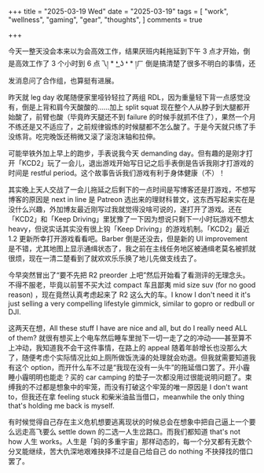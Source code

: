 +++
title = "2025-03-19 Wed"
date = "2025-03-19"
tags = [
    "work",
    "wellness",
    "gaming",
    "gear",
    "thoughts",
]
comments = true

+++

今天一整天没会本来以为会高效工作，结果厌班内耗拖延到下午 3 点才开始，倒是高效工作了 3 个小时到 6 点乁། * ❛ ͟ʖ ❛ * །ㄏ 倒是搞清楚了很多不明白的事情，还发消息问了合作组，也算挺有进展。

昨天就 leg day 收尾随便家里哑铃轻拉了两组 RDL，因为重量轻下背一点感觉没有，倒是上背和肩今天酸酸的……加上 split squat 现在整个人从脖子到大腿都开始酸了，前臂也酸（毕竟昨天腿还不到 failure 的时候手就抓不住了），果然一个月不练还是又不适应了，之前规律锻炼的时候腿都不怎么酸了。于是今天就只练了手没练背。吃完晚饭还稍微又滚了滚泡沫轴和拉伸。

可能举铁外加上早上的跑步，手表说我今天 demanding day。但有趣的是刚才打开「KCD2」玩了一会儿，退出游戏开始写日记之后手表倒是告诉我刚才打游戏的时间是 restful period。这个故事告诉我们游戏有利于身体健康（不）！

其实晚上天人交战了一会儿拖延之后剩下的一点时间是写博客还是打游戏，不想写博客的原因是 next in line 是 Patreon 选出来的理财科普文，这东西写起来实在是没什么兴趣，外加博友最近刚写过我就觉得没啥可说的，遂打开了游戏。还在「KCD2」和「Keep Driving」里犹豫了一下因为想说只剩下一小时玩游戏不想太 heavy，但说实话其实没有很上钩「Keep Driving」的游戏机制。「KCD2」最近 1.2 更新所幸打开游戏看看吧。Barber 倒是还没去，但是新的 UI improvement 是不错，尤其地图上显示通缉状态了，我之前在主线任务地区被通缉老莫名被抓就很烦，现在一清二楚看到了就欢欢乐乐换了地儿先做支线去了。

今早突然冒出了“要不先把 R2 preorder 上吧”然后开始看了看测评的无理念头。不得不服老，毕竟以前誓不买大过 compact 车且鄙夷 mid size suv (for no good reason) ，现在竟然认真考虑起来了 R2 这么大的车。I know I don't need it it's just selling a very compelling lifestyle gimmick, similar to gopro or redbull or DJI. 

这两天在想，All these stuff I have are nice and all, but do I really need ALL of them? 就很有想买上个电车然后睡车里抛下一切一走了之的冲动——甚至算不上冲动，我知道我不会干这件事情，在路上的 appeal 随着年龄增长也没那么大了，随便考虑个实际情况比如上厕所做饭洗澡的处理就会劝退。但我就需要知道我有这个 option，而开什么车不过是“我现在没有一头牛”的拖延借口罢了。开小霾睡小霾明明也能走？买的 car camping 的垫子一次都没用过很能说明问题了。束缚我的不过都是想象中的牢笼，而没有打破这个牢笼的唯一原因是 I don't want to，但我还在拿 feeling stuck 和柴米油盐当借口，meanwhile the only thing that's holding me back is myself.

有时候觉得自己存在主义危机想要逃离现状的时候总会在想象中把自己逼上一个要么远走高飞要么 settle down 的二选一人生岔路口。而我们都知道 that's not how 人生 works。人生是「妈的多重宇宙」那样动态的，每一个分叉都有无数个分叉能继续，苦大仇深地艰难抉择不过是自己给自己 do nothing 不抉择找的借口罢了。